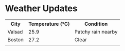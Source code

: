 # Weather Updates

<!-- WEATHER-UPDATE-START -->
<table><tr><th>City</th><th>Temperature (°C)</th><th>Condition</th></tr><tr><td>Valsad</td><td>25.9</td><td>Patchy rain nearby</td></tr><tr><td>Boston</td><td>27.2</td><td>Clear</td></tr><tr><td></td><td></td><td></td></tr></table>
<!-- WEATHER-UPDATE-END -->
